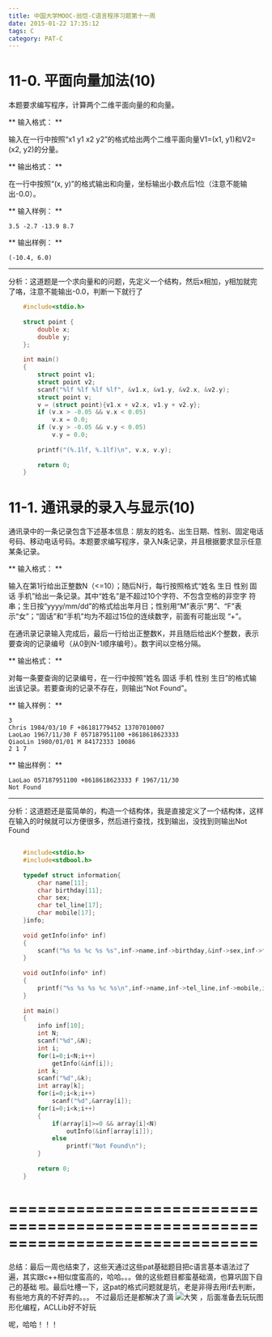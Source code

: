```yaml
---
title: 中国大学MOOC-翁恺-C语言程序习题第十一周
date: 2015-01-22 17:35:12
tags: C
category: PAT-C
---
```


#  11-0. 平面向量加法(10)

本题要求编写程序，计算两个二维平面向量的和向量。

** 输入格式： **

输入在一行中按照“x1 y1 x2 y2”的格式给出两个二维平面向量V1=(x1, y1)和V2=(x2, y2)的分量。

** 输出格式： **

在一行中按照“(x, y)”的格式输出和向量，坐标输出小数点后1位（注意不能输出-0.0）。
<!-- more -->
** 输入样例： **
    
    
    3.5 -2.7 -13.9 8.7
    

** 输出样例： **
    
    
    (-10.4, 6.0)
    

* * *

分析：这道题是一个求向量和的问题，先定义一个结构，然后x相加，y相加就完了咯，注意不能输出-0.0，判断一下就行了

    
```C
    #include<stdio.h>
    
    struct point { 
        double x;
        double y;
    };
     
    int main()
    {
        struct point v1;
        struct point v2;
        scanf("%lf %lf %lf %lf", &v1.x, &v1.y, &v2.x, &v2.y);
        struct point v;
        v = (struct point){v1.x + v2.x, v1.y + v2.y};
        if (v.x > -0.05 && v.x < 0.05)
            v.x = 0.0;
        if (v.y > -0.05 && v.y < 0.05)
            v.y = 0.0;    
     
        printf("(%.1lf, %.1lf)\n", v.x, v.y);
         
        return 0;
    }

```

#  11-1. 通讯录的录入与显示(10)

通讯录中的一条记录包含下述基本信息：朋友的姓名、出生日期、性别、固定电话号码、移动电话号码。本题要求编写程序，录入N条记录，并且根据要求显示任意某条记录。

** 输入格式： **

输入在第1行给出正整数N（<=10）；随后N行，每行按照格式“姓名 生日 性别 固话 手机”给出一条记录。其中“姓名”是不超过10个字符、不包含空格的非空字
符串；生日按“yyyy/mm/dd”的格式给出年月日；性别用“M”表示“男”、“F”表示“女”；“固话”和“手机”均为不超过15位的连续数字，前面有可能出现
“+”。

在通讯录记录输入完成后，最后一行给出正整数K，并且随后给出K个整数，表示要查询的记录编号（从0到N-1顺序编号）。数字间以空格分隔。

** 输出格式： **

对每一条要查询的记录编号，在一行中按照“姓名 固话 手机 性别 生日”的格式输出该记录。若要查询的记录不存在，则输出“Not Found”。

** 输入样例： **
    
    
    3
    Chris 1984/03/10 F +86181779452 13707010007
    LaoLao 1967/11/30 F 057187951100 +8618618623333
    QiaoLin 1980/01/01 M 84172333 10086
    2 1 7
    

** 输出样例： **
    
    
    LaoLao 057187951100 +8618618623333 F 1967/11/30
    Not Found
    

* * *

分析：这道题还是蛮简单的，构造一个结构体，我是直接定义了一个结构体，这样在输入的时候就可以方便很多，然后进行查找，找到输出，没找到则输出Not Found

```C
    
    #include<stdio.h>
    #include<stdbool.h>
    
    typedef struct information{
    	char name[11];
    	char birthday[11];
    	char sex;
    	char tel_line[17];
    	char mobile[17];
    }info;
    
    void getInfo(info* inf)
    {
    	scanf("%s %s %c %s %s",inf->name,inf->birthday,&inf->sex,inf->tel_line,inf->mobile);
    }
    
    void outInfo(info* inf)
    {
    	printf("%s %s %s %c %s\n",inf->name,inf->tel_line,inf->mobile,inf->sex,inf->birthday);
    }
    
    int main()
    {
    	info inf[10];
    	int N;
    	scanf("%d",&N);
    	int i;
    	for(i=0;i<N;i++)
    		getInfo(&inf[i]);
    	int k;
    	scanf("%d",&k);
    	int array[k];
    	for(i=0;i<k;i++)
    		scanf("%d",&array[i]);
    	for(i=0;i<k;i++)
    	{
    		if(array[i]>=0 && array[i]<N)
    			outInfo(&inf[array[i]]);
    		else
    			printf("Not Found\n");
    	}	
    	
    	return 0;
    }

```

  

==============================================================================
==========================

总结：最后一周也结束了，这些天通过这些pat基础题目把c语言基本语法过了遍，其实跟c++相似度蛮高的，哈哈。。。做的这些题目都蛮基础滴，也算巩固下自己的基础
啦。最后吐槽一下，这pat的格式问题就是坑，老是非得去用if去判断，有些地方真的不好弄的。。。 不过最后还是都解决了滴
![大笑](http://static.blog.csdn.net/xheditor/xheditor_emot/default/laugh.gif) ，后面准备去玩玩图形化编程，ACLLib好不好玩

呢，哈哈！！！  

  

  

